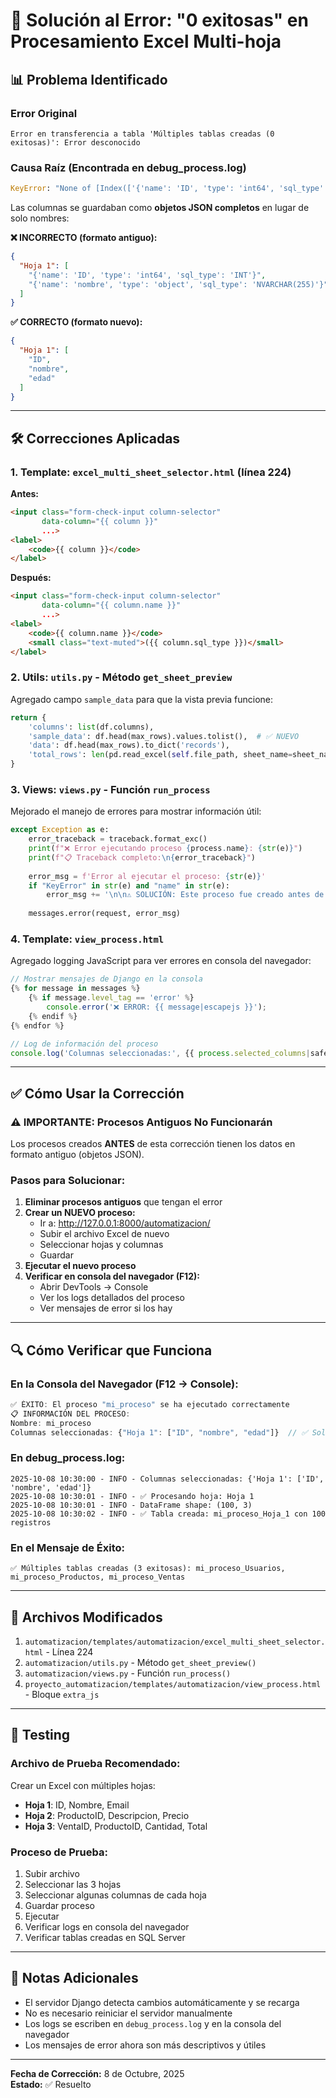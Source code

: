 # 🔧 Solución al Error: "0 exitosas" en Procesamiento Excel Multi-hoja

## 📊 Problema Identificado

### Error Original
```
Error en transferencia a tabla 'Múltiples tablas creadas (0 exitosas)': Error desconocido
```

### Causa Raíz (Encontrada en debug_process.log)
```python
KeyError: "None of [Index(['{'name': 'ID', 'type': 'int64', 'sql_type': 'INT'}', ...
```

Las columnas se guardaban como **objetos JSON completos** en lugar de solo nombres:

**❌ INCORRECTO (formato antiguo):**
```json
{
  "Hoja 1": [
    "{'name': 'ID', 'type': 'int64', 'sql_type': 'INT'}",
    "{'name': 'nombre', 'type': 'object', 'sql_type': 'NVARCHAR(255)'}"
  ]
}
```

**✅ CORRECTO (formato nuevo):**
```json
{
  "Hoja 1": [
    "ID",
    "nombre",
    "edad"
  ]
}
```

---

## 🛠️ Correcciones Aplicadas

### 1. Template: `excel_multi_sheet_selector.html` (línea 224)

**Antes:**
```html
<input class="form-check-input column-selector" 
       data-column="{{ column }}"
       ...>
<label>
    <code>{{ column }}</code>
</label>
```

**Después:**
```html
<input class="form-check-input column-selector" 
       data-column="{{ column.name }}"
       ...>
<label>
    <code>{{ column.name }}</code> 
    <small class="text-muted">({{ column.sql_type }})</small>
</label>
```

### 2. Utils: `utils.py` - Método `get_sheet_preview`

Agregado campo `sample_data` para que la vista previa funcione:

```python
return {
    'columns': list(df.columns),
    'sample_data': df.head(max_rows).values.tolist(),  # ✅ NUEVO
    'data': df.head(max_rows).to_dict('records'),
    'total_rows': len(pd.read_excel(self.file_path, sheet_name=sheet_name)),
}
```

### 3. Views: `views.py` - Función `run_process`

Mejorado el manejo de errores para mostrar información útil:

```python
except Exception as e:
    error_traceback = traceback.format_exc()
    print(f"❌ Error ejecutando proceso {process.name}: {str(e)}")
    print(f"📋 Traceback completo:\n{error_traceback}")
    
    error_msg = f'Error al ejecutar el proceso: {str(e)}'
    if "KeyError" in str(e) and "name" in str(e):
        error_msg += '\n\n⚠️ SOLUCIÓN: Este proceso fue creado antes de la corrección. Por favor, elimínalo y crea uno NUEVO.'
    
    messages.error(request, error_msg)
```

### 4. Template: `view_process.html`

Agregado logging JavaScript para ver errores en consola del navegador:

```javascript
// Mostrar mensajes de Django en la consola
{% for message in messages %}
    {% if message.level_tag == 'error' %}
        console.error('❌ ERROR: {{ message|escapejs }}');
    {% endif %}
{% endfor %}

// Log de información del proceso
console.log('Columnas seleccionadas:', {{ process.selected_columns|safe }});
```

---

## ✅ Cómo Usar la Corrección

### ⚠️ IMPORTANTE: Procesos Antiguos No Funcionarán

Los procesos creados **ANTES** de esta corrección tienen los datos en formato antiguo (objetos JSON).

### Pasos para Solucionar:

1. **Eliminar procesos antiguos** que tengan el error
2. **Crear un NUEVO proceso:**
   - Ir a: http://127.0.0.1:8000/automatizacion/
   - Subir el archivo Excel de nuevo
   - Seleccionar hojas y columnas
   - Guardar
3. **Ejecutar el nuevo proceso**
4. **Verificar en consola del navegador (F12):**
   - Abrir DevTools → Console
   - Ver los logs detallados del proceso
   - Ver mensajes de error si los hay

---

## 🔍 Cómo Verificar que Funciona

### En la Consola del Navegador (F12 → Console):
```javascript
✅ ÉXITO: El proceso "mi_proceso" se ha ejecutado correctamente
📋 INFORMACIÓN DEL PROCESO:
Nombre: mi_proceso
Columnas seleccionadas: {"Hoja 1": ["ID", "nombre", "edad"]}  // ✅ Solo nombres
```

### En debug_process.log:
```
2025-10-08 10:30:00 - INFO - Columnas seleccionadas: {'Hoja 1': ['ID', 'nombre', 'edad']}
2025-10-08 10:30:01 - INFO - ✅ Procesando hoja: Hoja 1
2025-10-08 10:30:01 - INFO - DataFrame shape: (100, 3)
2025-10-08 10:30:02 - INFO - ✅ Tabla creada: mi_proceso_Hoja_1 con 100 registros
```

### En el Mensaje de Éxito:
```
✅ Múltiples tablas creadas (3 exitosas): mi_proceso_Usuarios, mi_proceso_Productos, mi_proceso_Ventas
```

---

## 📝 Archivos Modificados

1. `automatizacion/templates/automatizacion/excel_multi_sheet_selector.html` - Línea 224
2. `automatizacion/utils.py` - Método `get_sheet_preview()`
3. `automatizacion/views.py` - Función `run_process()`
4. `proyecto_automatizacion/templates/automatizacion/view_process.html` - Bloque `extra_js`

---

## 🧪 Testing

### Archivo de Prueba Recomendado:
Crear un Excel con múltiples hojas:
- **Hoja 1**: ID, Nombre, Email
- **Hoja 2**: ProductoID, Descripcion, Precio
- **Hoja 3**: VentaID, ProductoID, Cantidad, Total

### Proceso de Prueba:
1. Subir archivo
2. Seleccionar las 3 hojas
3. Seleccionar algunas columnas de cada hoja
4. Guardar proceso
5. Ejecutar
6. Verificar logs en consola del navegador
7. Verificar tablas creadas en SQL Server

---

## 📌 Notas Adicionales

- El servidor Django detecta cambios automáticamente y se recarga
- No es necesario reiniciar el servidor manualmente
- Los logs se escriben en `debug_process.log` y en la consola del navegador
- Los mensajes de error ahora son más descriptivos y útiles

---

**Fecha de Corrección:** 8 de Octubre, 2025  
**Estado:** ✅ Resuelto
